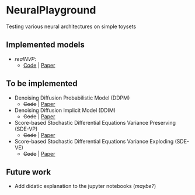 # NeuralPlayground

Testing various neural architectures on simple toysets

## Implemented models
- *realNVP*: 
    - [Code](https://github.com/JRCSAVSN/NeuralPlayground/blob/497e61b68ea3da46d9a8a64b13e0c28a6b3061e2/realNVP.ipynb) | [Paper](https://arxiv.org/abs/1605.08803)

## To be implemented
- Denoising Diffusion Probabilistic Model (DDPM)
    - ~~Code~~ | [Paper](https://arxiv.org/pdf/2006.11239.pdf)
- Denoising Diffusion Implicit Model (DDIM)
    - ~~Code~~ | [Paper](https://arxiv.org/pdf/2010.02502.pdf)
- Score-based Stochastic Differential Equations Variance Preserving (SDE-VP)
    - ~~Code~~ | [Paper](https://arxiv.org/pdf/2011.13456.pdf)
- Score-based Stochastic Differential Equations Variance Exploding (SDE-VE)
    - ~~Code~~ | [Paper](https://arxiv.org/pdf/2011.13456.pdf)

## Future work
- Add didatic explanation to the jupyter notebooks (*maybe?*)
